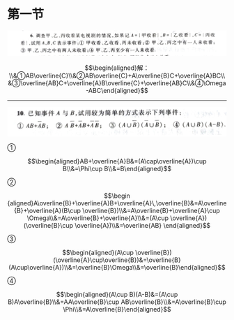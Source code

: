 # 第一节

![%E7%AC%AC%E4%B8%80%E8%8A%82%20f5b6678d5bd94667a63fa8e1ab462922/IMG_20210426_133744-01.jpeg](%E7%AC%AC%E4%B8%80%E8%8A%82%20f5b6678d5bd94667a63fa8e1ab462922/IMG_20210426_133744-01.jpeg)

$$\begin{aligned}解：\\&①AB\overline{C}\\&②AB\overline{C}+A\overline{B}C+\overline{A}BC\\&③\overline{AB}C+\overline{A}B\overline{C}+\overline{AB}C\\&④\Omega-ABC\end{aligned}$$

---

![%E7%AC%AC%E4%B8%80%E8%8A%82%20f5b6678d5bd94667a63fa8e1ab462922/IMG_20210426_133744-02.jpeg](%E7%AC%AC%E4%B8%80%E8%8A%82%20f5b6678d5bd94667a63fa8e1ab462922/IMG_20210426_133744-02.jpeg)

①

$$\begin{aligned}AB+\overline{A}B&=(A\cap\overline{A})\cup B\\&=\Phi\cup B\\&=B\end{aligned}$$

②

$$\begin {aligned}A\overline{B}+\overline{A}B+\overline{A}\,\overline{B}&=A\overline{B}+\overline{A}(B\cup \overline{B})\\&=A\overline{B}+\overline{A}\cup \Omega\\&=A\overline{B}+\overline{A}\\&=(A\cup \overline{A})(\overline{B}\cup \overline{A})\\&=\overline{AB}
\end{aligned}$$

③

$$\begin{aligned}(A\cup \overline{B})(\overline{A}\cup\overline{B})&=\overline{B}(A\cup\overline{A})\\&=\overline{B}\Omega\\&=\overline{B}\end{aligned}$$

④

$$\begin{aligned}(A\cup B)(A-B)&=(A\cup B)A\overline{B}\\&=AA\overline{B}\cup AB\overline{B}\\&=A\overline{B}\cup \Phi\\&=A\overline{B}\end{aligned}$$